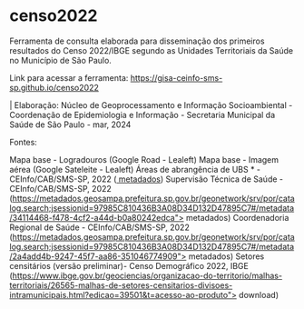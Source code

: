 # censo2022
Ferramenta de consulta elaborada para disseminação dos primeiros resultados do Censo 2022/IBGE segundo as Unidades Territoriais da Saúde no Município de São Paulo.

Link para acessar a ferramenta: https://gisa-ceinfo-sms-sp.github.io/censo2022

| Elaboração: Núcleo de Geoprocessamento e Informação Socioambiental - Coordenação de Epidemiologia e Informação - Secretaria Municipal da Saúde de São Paulo - mar, 2024

Fontes:

Mapa base - Logradouros (Google Road - Lealeft)
Mapa base - Imagem aérea (Google Sateleite - Lealeft)
Áreas de abrangência de UBS * - CEInfo/CAB/SMS-SP, 2022 (<a href="https://metadados.geosampa.prefeitura.sp.gov.br/geonetwork/srv/por/catalog.search;jsessionid=97985C810436B3A08D34D132D47895C7#/metadata/d35eff25-51f2-442e-963f-222e872c6deb"> metadados</a>)
Supervisão Técnica de Saúde - CEInfo/CAB/SMS-SP, 2022 (https://metadados.geosampa.prefeitura.sp.gov.br/geonetwork/srv/por/catalog.search;jsessionid=97985C810436B3A08D34D132D47895C7#/metadata/34114468-f478-4cf2-a44d-b0a80242edca"> metadados</a>)
Coordenadoria Regional de Saúde - CEInfo/CAB/SMS-SP, 2022 (https://metadados.geosampa.prefeitura.sp.gov.br/geonetwork/srv/por/catalog.search;jsessionid=97985C810436B3A08D34D132D47895C7#/metadata/2a4add4b-9247-45f7-aa86-351046774909"> metadados</a>)
Setores censitários (versão preliminar)- Censo Demográfico 2022, IBGE (https://www.ibge.gov.br/geociencias/organizacao-do-territorio/malhas-territoriais/26565-malhas-de-setores-censitarios-divisoes-intramunicipais.html?edicao=39501&t=acesso-ao-produto"> download</a>)
